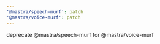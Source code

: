 ```yaml
---
'@mastra/speech-murf': patch
'@mastra/voice-murf': patch
---
```


deprecate @mastra/speech-murf for @mastra/voice-murf
